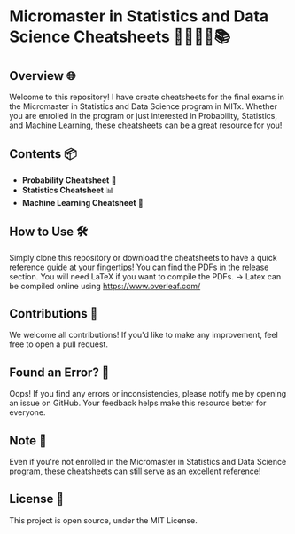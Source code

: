 # Micromaster in Statistics and Data Science Cheatsheets 👨‍🎓👩‍🎓📚

## Overview 🌐
Welcome to this repository! I have create cheatsheets for the final exams in the Micromaster in Statistics and Data Science program in MITx. Whether you are enrolled in the program or just interested in Probability, Statistics, and Machine Learning, these cheatsheets can be a great resource for you!

## Contents 📦
- **Probability Cheatsheet** 🎲
- **Statistics Cheatsheet** 📊
- **Machine Learning Cheatsheet** 🤖

## How to Use 🛠️
Simply clone this repository or download the cheatsheets to have a quick reference guide at your fingertips! You can find the PDFs in the release section. You will need LaTeX if you want to compile the PDFs.
-> Latex can be compiled online using https://www.overleaf.com/

## Contributions 🙏
We welcome all contributions! If you'd like to make any improvement, feel free to open a pull request.

## Found an Error? 🐞
Oops! If you find any errors or inconsistencies, please notify me by opening an issue on GitHub. Your feedback helps make this resource better for everyone.

## Note 📝
Even if you're not enrolled in the Micromaster in Statistics and Data Science program, these cheatsheets can still serve as an excellent reference!

## License 📄
This project is open source, under the MIT License.
